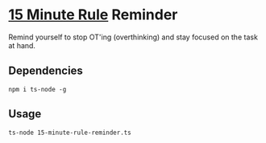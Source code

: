 
# [15 Minute Rule](https://github.com/aretecode/awesome-advice#15-minute-rule) Reminder
Remind yourself to stop OT'ing (overthinking) and stay focused on the task at hand.

## Dependencies
```shell
npm i ts-node -g
```

## Usage
```shell
ts-node 15-minute-rule-reminder.ts
```


